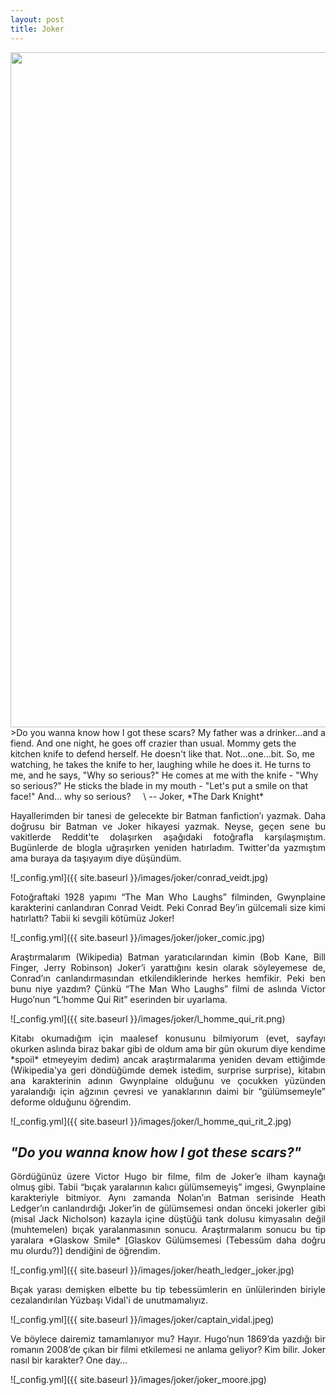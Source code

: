 ```yaml
---
layout: post
title: Joker
---
```


<img src="{{ site.baseurl }}/images/kapak/joker_kapak.jpg" width="1080"/>
>Do you wanna know how I got these scars? My father was a drinker...and a fiend.
And one night, he goes off crazier than usual. Mommy gets the kitchen knife to defend herself.
He doesn't like that. Not...one...bit. So, me watching, he takes the knife to her,
laughing while he does it. He turns to me, and he says, "Why so serious?"
He comes at me with the knife - "Why so serious?"
He sticks the blade in my mouth - "Let's put a smile on that face!"
And... why so serious?
&nbsp;&nbsp;&nbsp;&nbsp;\
-- Joker, *The Dark Knight*

<p align="justify">
Hayallerimden bir tanesi de gelecekte bir Batman fanfiction’ı yazmak.
Daha doğrusu bir Batman ve Joker hikayesi yazmak. Neyse, geçen sene bu vakitlerde
Reddit'te dolaşırken aşağıdaki fotoğrafla karşılaşmıştım. Bugünlerde de blogla uğraşırken yeniden hatırladım.
Twitter'da yazmıştım ama buraya da taşıyayım diye düşündüm.
</p>

![_config.yml]({{ site.baseurl }}/images/joker/conrad_veidt.jpg)


<p align="justify">
Fotoğraftaki 1928 yapımı “The Man Who Laughs” filminden, Gwynplaine karakterini canlandıran Conrad Veidt.
Peki Conrad Bey’in gülcemali size kimi hatırlattı? Tabii ki sevgili kötümüz Joker!
</p>

![_config.yml]({{ site.baseurl }}/images/joker/joker_comic.jpg)


<p align="justify">
Araştırmalarım (Wikipedia) Batman yaratıcılarından kimin (Bob Kane, Bill Finger, Jerry Robinson)
Joker’i yarattığını kesin olarak
söyleyemese de, Conrad’ın canlandırmasından etkilendiklerinde herkes hemfikir.
Peki ben bunu niye yazdım? Çünkü “The Man Who Laughs” filmi de aslında Victor Hugo’nun
“L’homme Qui Rit” eserinden bir uyarlama. 
</p>

![_config.yml]({{ site.baseurl }}/images/joker/l_homme_qui_rit.png)


<p align="justify">
Kitabı okumadığım için maalesef konusunu bilmiyorum (evet, sayfayı okurken aslında biraz bakar gibi de oldum
ama bir gün okurum diye kendime *spoil* etmeyeyim dedim) ancak araştırmalarıma yeniden devam ettiğimde
(Wikipedia'ya geri döndüğümde demek istedim, surprise surprise), kitabın ana karakterinin
 adının Gwynplaine olduğunu ve çocukken yüzünden yaralandığı için ağzının çevresi ve yanaklarının daimi
 bir “gülümsemeyle” deforme olduğunu öğrendim.
</p>

![_config.yml]({{ site.baseurl }}/images/joker/l_homme_qui_rit_2.jpg)


## *"Do you wanna know how I got these scars?"*

<p align="justify">
Gördüğünüz üzere Victor Hugo bir filme, film de Joker’e ilham kaynağı olmuş gibi.
Tabii “bıçak yaralarının kalıcı gülümsemeyiş” imgesi, Gwynplaine karakteriyle bitmiyor.
Aynı zamanda Nolan’ın Batman serisinde Heath Ledger’ın canlandırdığı Joker’in de gülümsemesi
ondan önceki jokerler gibi (misal Jack Nicholson) kazayla içine düştüğü tank dolusu kimyasalın değil
(muhtemelen) bıçak yaralanmasının sonucu. Araştırmalarım sonucu bu tip yaralara *Glaskow Smile* [Glaskov
Gülümsemesi (Tebessüm daha doğru mu olurdu?)] dendiğini de öğrendim.
</p>

![_config.yml]({{ site.baseurl }}/images/joker/heath_ledger_joker.jpg)

<p align="justify">
Bıçak yarası demişken elbette bu tip tebessümlerin en ünlülerinden
biriyle cezalandırılan Yüzbaşı Vidal'i de unutmamalıyız. 
</p>
 
![_config.yml]({{ site.baseurl }}/images/joker/captain_vidal.jpeg)

<p align="justify">
Ve böylece dairemiz tamamlanıyor mu? Hayır. Hugo’nun 1869’da yazdığı bir romanın 2008’de çıkan bir filmi etkilemesi ne anlama geliyor? Kim bilir. Joker nasıl bir karakter? One day…
</p>

![_config.yml]({{ site.baseurl }}/images/joker/joker_moore.jpg)



